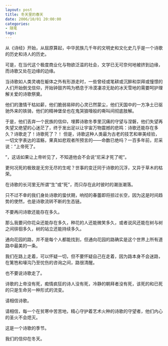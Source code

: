 ```yaml
---
layout: post
title: 冬天里的春天
date: 2006/10/01 20:00:00
categories: 
- 随笔
tags: 
---
```


从《诗经》开始，从屈原算起，中华民族几千年的文明史和文化史几乎是一个诗歌的历史和诗人的历史。

可是，在当代这个极度商业化与物欲泛滥的社会，文学已无可奈何地被挤到边缘，而诗歌又处在边缘的边缘。

当诗歌如人类灵魂在躯体之外有形游走时，一些曾经或笔耕或沉醉和崇拜或憧憬的人们开始倒戈信仰，开始钟鼓齐鸣为栖息于冷漠凄凉无助的冰天雪地的需要呵护理解关爱的诗歌祭奠。

他们的激情干枯如薪，他们脆弱易碎的心灵已然蒙尘，他们天国中的一方净土已驱驰外来的铁骑，他们的精神堡垒也在鬼哭狼嚎般的嘶叫间彻底肢解。

于是，他们丢弃一个民族的信仰，埋葬诗歌冬季里沉痛的守望与涅磐，他们失望再失望又绝望的心迷茫了，终于发出足以让宇宙万物震撼的悲鸣：诗歌还能存在多久？诗歌走了！诗歌死了？！ 但是，诗歌这种人类最为古老的技艺和审美经验，一切文字表达的滥觞，果真如悲观者所预言的——命数已绝吗？一百多年前，尼采说：“上帝死了。

”，这话如果让上帝听见了，不知道他会不会说“尼采才死了呢”。

更何况死的极致是无穷无尽的生呢？世事的变迁同于诗歌的沉浮，又异于草木的枯荣。

在诗歌的长河里无所谓“生”或“死”，而只存在此时彼时的潮涨潮落。

只不过不幸的我们身处诗歌的蛰伏期，响彻的春蕾即将掠过长空，因为这是时间趋势的使然，也是诗歌流转不断的生态链。

不要再问诗歌还能存在多久。

那么我要问你花朵还能存在多久，种花的人还能微笑多久，或者说风还能在树与树之间徘徊多久，树的站立还能持续多久。

通向花园的路，并不是每个人都能找到，但通向花园的路确实是这个世界上所有道路中最美的一条。

我们在路上走着，可以怀疑一切，但不要怀疑自己在走着，因为路本身不会迷路，在篱笆和壕沟乃至忧伤的咨询之间，路很清醒。

也不要说诗歌走了。

诗歌的上帝没有死，痴情疯狂的诗人没有死，冷静的朝拜者没有死，该死的和已死的只是生命另一种形式的流变。

请相信诗歌。

请相信，每一个在贫寒中苦苦地，精心守护着艺术火种的诗歌的守望者，他们内心的圣火不会熄灭。

这是一个诗歌的季节。

我们的信仰在冬天。

